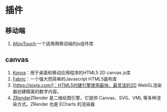 # 插件

## 移动端
1. [AlloyTouch](https://github.com/AlloyTeam/PhyTouch):一个适用用移动端的js组件库

## canvas
1. [Konva](https://konvajs.org/)：用于桌面和移动应用程序的HTML5 2D canvas js库
2. [Fabric](http://fabricjs.com/)：一个强大而简单的Javascript HTML5画布库
3. [https://pixijs.com/]：HTML5创建引擎使用最快、最灵活的2D WebGL渲染器创建精美的数字内容。
4. [ZRender](https://ecomfe.github.io/zrender-doc/public/)ZRender 是二维绘图引擎，它提供 Canvas、SVG、VML 等多种渲染方式。ZRender 也是 ECharts 的渲染器
